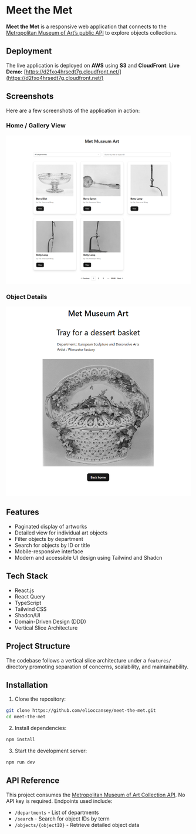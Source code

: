 # Meet the Met

**Meet the Met** is a responsive web application that connects to the [Metropolitan Museum of Art’s public API](https://metmuseum.github.io/) to explore objects collections. 

## Deployment

The live application is deployed on **AWS** using **S3** and **CloudFront**:
**Live Demo:** [https://d2fxo4hrsedt7g.cloudfront.net/](https://d2fxo4hrsedt7g.cloudfront.net/)

## Screenshots

Here are a few screenshots of the application in action:

### Home / Gallery View

![Gallery View](./screenshots/gallery.png)

### Object Details

![Object Details](./screenshots/details.png)


## Features

- Paginated display of artworks  
- Detailed view for individual art objects  
- Filter objects by department  
- Search for objects by ID or title  
- Mobile-responsive interface  
- Modern and accessible UI design using Tailwind and Shadcn

## Tech Stack

- React.js  
- React Query  
- TypeScript  
- Tailwind CSS  
- Shadcn/UI  
- Domain-Driven Design (DDD)  
- Vertical Slice Architecture

## Project Structure

The codebase follows a vertical slice architecture under a `features/` directory promoting separation of concerns, scalability, and maintainability.

## Installation

1. Clone the repository:

```bash
git clone https://github.com/elioccansey/meet-the-met.git
cd meet-the-met
```

2. Install dependencies:

```bash
npm install
```

3. Start the development server:

```bash
npm run dev
```

## API Reference

This project consumes the [Metropolitan Museum of Art Collection API](https://metmuseum.github.io/). No API key is required. Endpoints used include:

- `/departments` - List of departments  
- `/search` - Search for object IDs by term  
- `/objects/{objectID}` - Retrieve detailed object data


